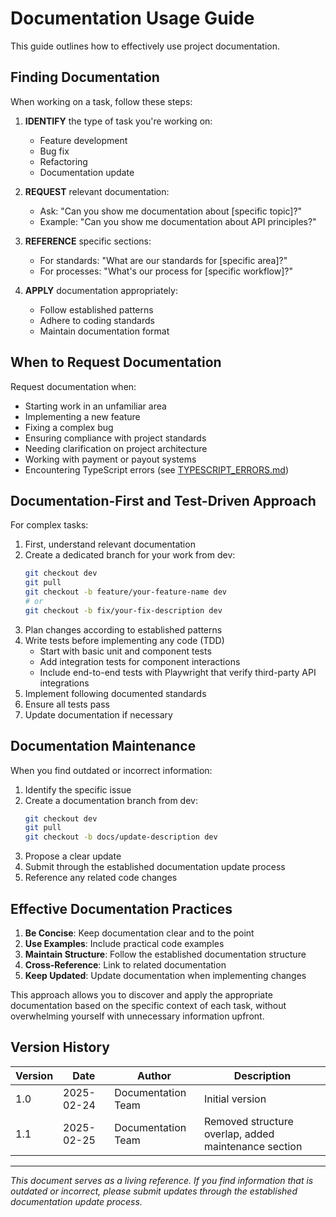 # Documentation Usage Guide

This guide outlines how to effectively use project documentation.

## Finding Documentation

When working on a task, follow these steps:

1. **IDENTIFY** the type of task you're working on:
   - Feature development
   - Bug fix
   - Refactoring
   - Documentation update

2. **REQUEST** relevant documentation:
   - Ask: "Can you show me documentation about [specific topic]?"
   - Example: "Can you show me documentation about API principles?"

3. **REFERENCE** specific sections:
   - For standards: "What are our standards for [specific area]?"
   - For processes: "What's our process for [specific workflow]?"

4. **APPLY** documentation appropriately:
   - Follow established patterns
   - Adhere to coding standards
   - Maintain documentation format

## When to Request Documentation

Request documentation when:
- Starting work in an unfamiliar area
- Implementing a new feature
- Fixing a complex bug
- Ensuring compliance with project standards
- Needing clarification on project architecture
- Working with payment or payout systems
- Encountering TypeScript errors (see [TYPESCRIPT_ERRORS.md](../guides/development/TYPESCRIPT_ERRORS.md))

## Documentation-First and Test-Driven Approach

For complex tasks:
1. First, understand relevant documentation
2. Create a dedicated branch for your work from dev:
   ```bash
   git checkout dev
   git pull
   git checkout -b feature/your-feature-name dev
   # or
   git checkout -b fix/your-fix-description dev
   ```
3. Plan changes according to established patterns
4. Write tests before implementing any code (TDD)
   - Start with basic unit and component tests
   - Add integration tests for component interactions
   - Include end-to-end tests with Playwright that verify third-party API integrations
5. Implement following documented standards
6. Ensure all tests pass
7. Update documentation if necessary

## Documentation Maintenance

When you find outdated or incorrect information:
1. Identify the specific issue
2. Create a documentation branch from dev:
   ```bash
   git checkout dev
   git pull
   git checkout -b docs/update-description dev
   ```
3. Propose a clear update
4. Submit through the established documentation update process
5. Reference any related code changes

## Effective Documentation Practices

1. **Be Concise**: Keep documentation clear and to the point
2. **Use Examples**: Include practical code examples
3. **Maintain Structure**: Follow the established documentation structure
4. **Cross-Reference**: Link to related documentation
5. **Keep Updated**: Update documentation when implementing changes

This approach allows you to discover and apply the appropriate documentation based on the specific context of each task, without overwhelming yourself with unnecessary information upfront.

## Version History

| Version | Date | Author | Description |
|---------|------|--------|-------------|
| 1.0 | 2025-02-24 | Documentation Team | Initial version |
| 1.1 | 2025-02-25 | Documentation Team | Removed structure overlap, added maintenance section |

---

*This document serves as a living reference. If you find information that is outdated or incorrect, please submit updates through the established documentation update process.*
